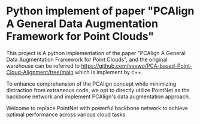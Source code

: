 # Python implement of paper "PCAlign A General Data Augmentation Framework for Point Clouds"

This project is A python implementation of the paper "PCAlign A General Data Augmentation Framework for Point Clouds", and the original warehouse  can be referred to https://github.com/vvvwo/PCA-based-Point-Cloud-Alignment/tree/main which is implement by c++.

To enhance comprehension of the PCAlign concept while minimizing distraction from extraneous code, we opt to directly utilize PointNet as the backbone network and implement PCAlign's data augmentation approach.

Welcome to replace PointNet with powerful backbone network to achieve optimal performance across various cloud tasks. 